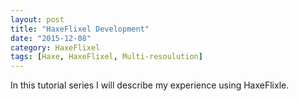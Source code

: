 ```yaml
---
layout: post
title: "HaxeFlixel Development"
date: "2015-12-08"
category: HaxeFlixel
tags: [Haxe, HaxeFlixel, Multi-resoulution]
---
```

In this tutorial series I will describe my experience using HaxeFlixle.

